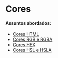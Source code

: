 # Cores

#### Assuntos abordados: 

- [Cores HTML](aulas/3.1-cores)
- [Cores RGB e RGBA](aulas/3.2-cores-rgb-e-rgba)
- [Cores HEX](aulas/3.3-cores-hex)
- [Cores HSL e HSLA](aulas/3.4-cores-hsl-e-hsla)
